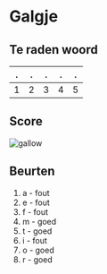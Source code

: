 # Galgje

## Te raden woord

|.|.|.|.|.|
|-|-|-|-|-|
|1|2|3|4|5|

## Score
![gallow](./images/1.png)

## Beurten
1. a - fout
2. e - fout
3. f - fout
3. m - goed
4. t - goed
6. i - fout
5. o - goed
6. r - goed
